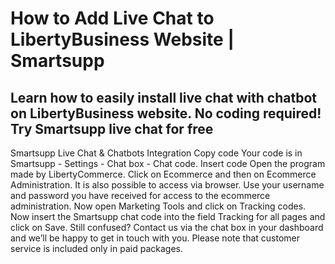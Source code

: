 # How to Add Live Chat to LibertyBusiness Website | Smartsupp
## Learn how to easily install live chat with chatbot on LibertyBusiness website. No coding required! Try Smartsupp live chat for free
Smartsupp Live Chat & Chatbots Integration
Copy code
Your code is in Smartsupp - Settings - Chat box - Chat code.
Insert code
Open the program made by LibertyCommerce. Click on Ecommerce and then on Ecommerce Administration.
It is also possible to access via browser. Use your username and password you have received for access to the ecommerce administration.
Now open Marketing Tools and click on Tracking codes.
Now insert the Smartsupp chat code into the field Tracking for all pages and click on Save.
Still confused? Contact us via the chat box in your dashboard and we’ll be happy to get in touch with you. Please note that customer service is included only in paid packages.

